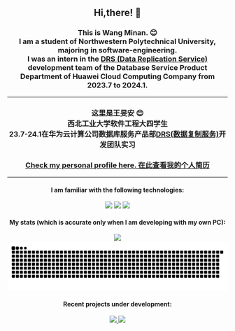 <div align="center">
 <h2>
  Hi,there! 👋
 </h2>
 <h3>
  This is Wang Minan. 😊 <br />
  I am a student of Northwestern Polytechnical University, majoring in software-engineering. <br />
        I was an intern in the <a href="https://www.huaweicloud.com/product/drs.html" style="text-decoration：none;">DRS (Data Replication Service) </a> development team of the Database Service Product Department of Huawei Cloud Computing Company from 2023.7 to 2024.1.
 </h3>
 <hr/>
 <h3>
  这里是王旻安 😊 <br />
  西北工业大学软件工程大四学生 <br />
  23.7-24.1在华为云计算公司数据库服务产品部<a href="https://www.huaweicloud.com/product/drs.html" style="text-decoration：none;">DRS(数据复制服务)</a>开发团队实习
 </h3>
    <h3>
        <a href="https://wangminan.github.io">Check my personal profile here. 在此查看我的个人简历</a>
    </h3>
    <hr/>
 <h4>I am familiar with the following technologies:</h4>
 <div>
        <img src="https://img.shields.io/badge/-Java-orange" />
        <img src="https://img.shields.io/badge/-MySQL-blue" />
        <img src="https://img.shields.io/badge/-Vue.js-brightgreen" />
 </div>
 <h4>My stats (which is accurate only when I am developing with my own PC):</h4>
    <div>
  <picture>
   <source
    srcset="https://github-readme-stats-wangminan.vercel.app/api?username=wangminan&show_icons=true&theme=dark"
    media="(prefers-color-scheme: dark)"
   />
   <source
    srcset="https://github-readme-stats-wangminan.vercel.app/api?username=wangminan&show_icons=true"
    media="(prefers-color-scheme: light), (prefers-color-scheme: no-preference)"
   />
   <img src="https://github-readme-stats-wangminan.vercel.app/api?username=wangminan&show_icons=true" />
  </picture>
 </div>
 <div>
  <picture>
   <source media="(prefers-color-scheme: dark)" srcset="https://raw.githubusercontent.com/wangminan/wangminan/output/github-contribution-grid-snake-dark.svg">
   <source media="(prefers-color-scheme: light)" srcset="https://raw.githubusercontent.com/wangminan/wangminan/output/github-contribution-grid-snake.svg">
   <img alt="github contribution grid snake animation" src="https://raw.githubusercontent.com/wangminan/wangminan/output/github-contribution-grid-snake.svg">
  </picture>
 </div>
 <h4>
    Recent projects under development:
 </h4>
 <div style="display: flex; justify-content: space-around;">
     <a href="https://github.com/WangMinan/Arktouros">
         <img src="https://github-readme-stats-wangminan.vercel.app/api/pin/?username=WangMinan&repo=Arktouros" />
   <picture>
   <source
    srcset="https://github-readme-stats-wangminan.vercel.app/api/pin/?username=WangMinan&repo=Arktouros&theme=dark"
    media="(prefers-color-scheme: dark)"
   />
   <source
    srcset="https://github-readme-stats-wangminan.vercel.app/api/pin/?username=WangMinan&repo=Arktouros"
    media="(prefers-color-scheme: light), (prefers-color-scheme: no-preference)"
   />
   <img src="https://github-readme-stats-wangminan.vercel.app/api/pin/?username=WangMinan&repo=Arktouros" />
  </picture>
     </a>
 </div>
</div>
